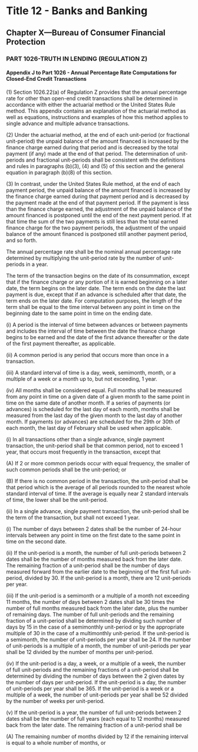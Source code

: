 
# Title 12 - Banks and Banking
## Chapter X—Bureau of Consumer Financial Protection
### PART 1026-TRUTH IN LENDING (REGULATION Z)
#### Appendix J to Part 1026 - Annual Percentage Rate Computations for Closed-End Credit Transactions

(1) Section 1026.22(a) of Regulation Z provides that the annual percentage rate for other than open-end credit transactions shall be determined in accordance with either the actuarial method or the United States Rule method. This appendix contains an explanation of the actuarial method as well as equations, instructions and examples of how this method applies to single advance and multiple advance transactions.

(2) Under the actuarial method, at the end of each unit-period (or fractional unit-period) the unpaid balance of the amount financed is increased by the finance charge earned during that period and is decreased by the total payment (if any) made at the end of that period. The determination of unit-periods and fractional unit-periods shall be consistent with the definitions and rules in paragraphs (b)(3), (4) and (5) of this section and the general equation in paragraph (b)(8) of this section.

(3) In contrast, under the United States Rule method, at the end of each payment period, the unpaid balance of the amount financed is increased by the finance charge earned during that payment period and is decreased by the payment made at the end of that payment period. If the payment is less than the finance charge earned, the adjustment of the unpaid balance of the amount financed is postponed until the end of the next payment period. If at that time the sum of the two payments is still less than the total earned finance charge for the two payment periods, the adjustment of the unpaid balance of the amount financed is postponed still another payment period, and so forth.

The annual percentage rate shall be the nominal annual percentage rate determined by multiplying the unit-period rate by the number of unit-periods in a year.

The term of the transaction begins on the date of its consummation, except that if the finance charge or any portion of it is earned beginning on a later date, the term begins on the later date. The term ends on the date the last payment is due, except that if an advance is scheduled after that date, the term ends on the later date. For computation purposes, the length of the term shall be equal to the time interval between any point in time on the beginning date to the same point in time on the ending date.

(i) A period is the interval of time between advances or between payments and includes the interval of time between the date the finance charge begins to be earned and the date of the first advance thereafter or the date of the first payment thereafter, as applicable.

(ii) A common period is any period that occurs more than once in a transaction.

(iii) A standard interval of time is a day, week, semimonth, month, or a multiple of a week or a month up to, but not exceeding, 1 year.

(iv) All months shall be considered equal. Full months shall be measured from any point in time on a given date of a given month to the same point in time on the same date of another month. If a series of payments (or advances) is scheduled for the last day of each month, months shall be measured from the last day of the given month to the last day of another month. If payments (or advances) are scheduled for the 29th or 30th of each month, the last day of February shall be used when applicable.

(i) In all transactions other than a single advance, single payment transaction, the unit-period shall be that common period, not to exceed 1 year, that occurs most frequently in the transaction, except that

(A) If 2 or more common periods occur with equal frequency, the smaller of such common periods shall be the unit-period; or

(B) If there is no common period in the transaction, the unit-period shall be that period which is the average of all periods rounded to the nearest whole standard interval of time. If the average is equally near 2 standard intervals of time, the lower shall be the unit-period.

(ii) In a single advance, single payment transaction, the unit-period shall be the term of the transaction, but shall not exceed 1 year.

(i) The number of days between 2 dates shall be the number of 24-hour intervals between any point in time on the first date to the same point in time on the second date.

(ii) If the unit-period is a month, the number of full unit-periods between 2 dates shall be the number of months measured back from the later date. The remaining fraction of a unit-period shall be the number of days measured forward from the earlier date to the beginning of the first full unit-period, divided by 30. If the unit-period is a month, there are 12 unit-periods per year.

(iii) If the unit-period is a semimonth or a multiple of a month not exceeding 11 months, the number of days between 2 dates shall be 30 times the number of full months measured back from the later date, plus the number of remaining days. The number of full unit-periods and the remaining fraction of a unit-period shall be determined by dividing such number of days by 15 in the case of a semimonthly unit-period or by the appropriate multiple of 30 in the case of a multimonthly unit-period. If the unit-period is a semimonth, the number of unit-periods per year shall be 24. If the number of unit-periods is a multiple of a month, the number of unit-periods per year shall be 12 divided by the number of months per unit-period.

(iv) If the unit-period is a day, a week, or a multiple of a week, the number of full unit-periods and the remaining fractions of a unit-period shall be determined by dividing the number of days between the 2 given dates by the number of days per unit-period. If the unit-period is a day, the number of unit-periods per year shall be 365. If the unit-period is a week or a multiple of a week, the number of unit-periods per year shall be 52 divided by the number of weeks per unit-period.

(v) If the unit-period is a year, the number of full unit-periods between 2 dates shall be the number of full years (each equal to 12 months) measured back from the later date. The remaining fraction of a unit-period shall be

(A) The remaining number of months divided by 12 if the remaining interval is equal to a whole number of months, or
